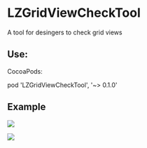 # LZGridViewCheckTool
A tool for desingers to check grid views



## Use:

CocoaPods:

pod 'LZGridViewCheckTool', '~> 0.1.0'



## Example

![](/Users/lazyyuuuuu/Documents/Projects/iOS/LZGridViewCheckTool/Resources/1.png)

![](/Users/lazyyuuuuu/Documents/Projects/iOS/LZGridViewCheckTool/Resources/2.png)